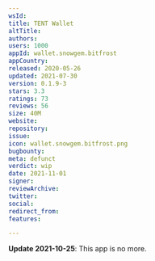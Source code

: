 ```yaml
---
wsId: 
title: TENT Wallet
altTitle: 
authors: 
users: 1000
appId: wallet.snowgem.bitfrost
appCountry: 
released: 2020-05-26
updated: 2021-07-30
version: 0.1.9-3
stars: 3.3
ratings: 73
reviews: 56
size: 40M
website: 
repository: 
issue: 
icon: wallet.snowgem.bitfrost.png
bugbounty: 
meta: defunct
verdict: wip
date: 2021-11-01
signer: 
reviewArchive: 
twitter: 
social: 
redirect_from: 
features: 

---
```


**Update 2021-10-25**: This app is no more.
